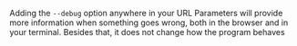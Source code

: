 Adding the `--debug` option anywhere in your URL Parameters will provide more information when something goes wrong, both in the browser and in your terminal. Besides that, it does not change how the program behaves
